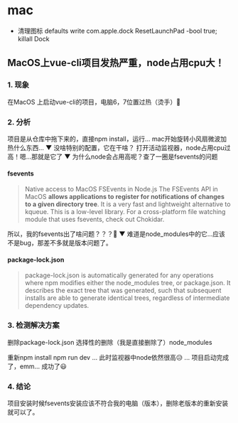 # mac

- 清理图标 defaults write com.apple.dock ResetLaunchPad -bool true; killall Dock



## MacOS上vue-cli项目发热严重，node占用cpu大！

### 1. 现象

在MacOS 上启动vue-cli的项目，电脑6，7位置过热（烫手）🥵
### 2. 分析
项目是从仓库中拖下来的，直接npm install，运行...
mac开始旋转小风扇微波加热什么东西...
▼
没啥特别的配置，它在干啥？
打开活动监视器，node占用cpu过高！嗯...那就是它了
▼
为什么node会占用高呢？查了一圈是fsevents的问题

#### fsevents
>Native access to MacOS FSEvents in Node.js
>The FSEvents API in MacOS **allows applications to register for notifications of changes to a given directory tree**. It is a very fast and lightweight alternative to kqueue.
>This is a low-level library. For a cross-platform file watching module that uses fsevents, check out Chokidar.

所以，我的fsevents出了啥问题？？？🧐
▼
难道是node_modules中的它...应该不是bug，那差不多就是版本问题了。
#### package-lock.json
> package-lock.json is automatically generated for any operations where npm modifies either the node_modules tree, or package.json. It describes the exact tree that was generated, such that subsequent installs are able to generate identical trees, regardless of intermediate dependency updates.
### 3. 检测解决方案
删除package-lock.json
选择性的删除（我是直接删除了）node_modules

重新npm install
npm run dev
...
此时监视器中node依然很高😥
...
项目启动完成了，emm...
成功了😃

### 4. 结论
项目安装时候fsevents安装应该不符合我的电脑（版本），删除老版本的重新安装就可以了。